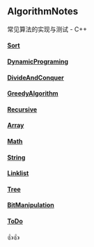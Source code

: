 ## AlgorithmNotes

常见算法的实现与测试 - C++

#### [Sort](/Sort/ReadMe.md)

#### [DynamicPrograming](/DynamicPrograming/ReadMe.md)

#### [DivideAndConquer](/DivideAndConquer/ReadMe.md)

#### [GreedyAlgorithm](/GreedyAlgorithm/ReadMe.md)

#### [Recursive](/Recursive/ReadMe.md)

#### [Array](/Array/ReadMe.md)

#### [Math](/Math/ReadMe.md)

#### [String](/String/ReadMe.md)

#### [Linklist](/Linklist/ReadMe.md)

#### [Tree](/Tree/ReadMe.md)

#### [BitManipulation](/BitManipulation/ReadMe.md)

#### [ToDo](/ToDo.md)

:+1::+1:

